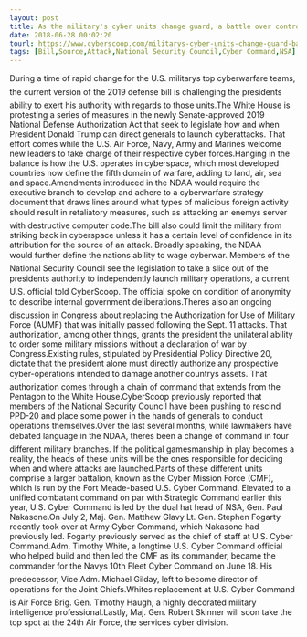 ```yaml
---
layout: post
title: As the military's cyber units change guard, a battle over control rages on
date: 2018-06-28 00:02:20
tourl: https://www.cyberscoop.com/militarys-cyber-units-change-guard-battle-control-rages/?category_news=technology
tags: [Bill,Source,Attack,National Security Council,Cyber Command,NSA]
---
```

During a time of rapid change for the U.S. militarys top cyberwarfare teams, the current version of the 2019 defense bill is challenging the presidents ability to exert his authority with regards to those units.The White House is protesting a series of measures in the newly Senate-approved 2019 National Defense Authorization Act that seek to legislate how and when President Donald Trump can direct generals to launch cyberattacks. That effort comes while the U.S. Air Force, Navy, Army and Marines welcome new leaders to take charge of their respective cyber forces.Hanging in the balance is how the U.S. operates in cyberspace, which most developed countries now define the fifth domain of warfare, adding to land, air, sea and space.Amendments introduced in the NDAA would require the executive branch to develop and adhere to a cyberwarfare strategy document that draws lines around what types of malicious foreign activity should result in retaliatory measures, such as attacking an enemys server with destructive computer code.The bill also could limit the military from striking back in cyberspace unless it has a certain level of confidence in its attribution for the source of an attack. Broadly speaking, the NDAA would further define the nations ability to wage cyberwar. Members of the National Security Council see the legislation to take a slice out of the presidents authority to independently launch military operations, a current U.S. official told CyberScoop. The official spoke on condition of anonymity to describe internal government deliberations.Theres also an ongoing discussion in Congress about replacing the Authorization for Use of Military Force (AUMF) that was initially passed following the Sept. 11 attacks. That authorization, among other things, grants the president the unilateral ability to order some military missions without a declaration of war by Congress.Existing rules, stipulated by Presidential Policy Directive 20, dictate that the president alone must directly authorize any prospective cyber-operations intended to damage another countrys assets. That authorization comes through a chain of command that extends from the Pentagon to the White House.CyberScoop previously reported that members of the National Security Council have been pushing to rescind PPD-20 and place some power in the hands of generals to conduct operations themselves.Over the last several months, while lawmakers have debated language in the NDAA, theres been a change of command in four different military branches. If the political gamesmanship in play becomes a reality, the heads of these units will be the ones responsible for deciding when and where attacks are launched.Parts of these different units comprise a larger battalion, known as the Cyber Mission Force (CMF), which is run by the Fort Meade-based U.S. Cyber Command. Elevated to a unified combatant command on par with Strategic Command earlier this year, U.S. Cyber Command is led by the dual hat head of NSA, Gen. Paul Nakasone.On July 2, Maj. Gen. Matthew Glavy Lt. Gen. Stephen Fogarty recently took over at Army Cyber Command, which Nakasone had previously led. Fogarty previously served as the chief of staff at U.S. Cyber Command.Adm. Timothy White, a longtime U.S. Cyber Command official who helped build and then led the CMF as its commander, became the commander for the Navys 10th Fleet Cyber Command on June 18. His predecessor, Vice Adm. Michael Gilday, left to become director of operations for the Joint Chiefs.Whites replacement at U.S. Cyber Command is Air Force Brig. Gen. Timothy Haugh, a highly decorated military intelligence professional.Lastly, Maj. Gen. Robert Skinner will soon take the top spot at the 24th Air Force, the services cyber division.